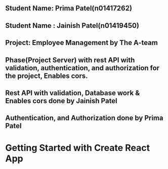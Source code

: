 ## Student Name: Prima Patel(n01417262)
## Student Name : Jainish Patel(n01419450)
## Project: Employee Management by The A-team

## Phase(Project Server) with rest API with validation, authentication, and authorization for the project, Enables cors.

## Rest API with validation, Database work & Enables cors done by Jainish Patel
## Authentication, and Authorization done by Prima Patel


# Getting Started with Create React App